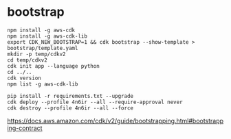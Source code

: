 # bootstrap

```
npm install -g aws-cdk
npm install -g aws-cdk-lib
export CDK_NEW_BOOTSTRAP=1 && cdk bootstrap --show-template > bootstrap/template.yaml
mkdir -p temp/cdkv2
cd temp/cdkv2
cdk init app --language python
cd ../..
cdk version
npm list -g aws-cdk-lib
```

```
pip install -r requirements.txt --upgrade
cdk deploy --profile 4n6ir --all --require-approval never
cdk destroy --profile 4n6ir --all --force
```

https://docs.aws.amazon.com/cdk/v2/guide/bootstrapping.html#bootstrapping-contract
